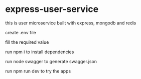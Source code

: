 # express-user-service
this is user microservice built with express, mongodb and redis

create .env file

fill the required value

run npm i to install dependencies

run node swagger to generate swagger.json

run npm run dev to try the apps
